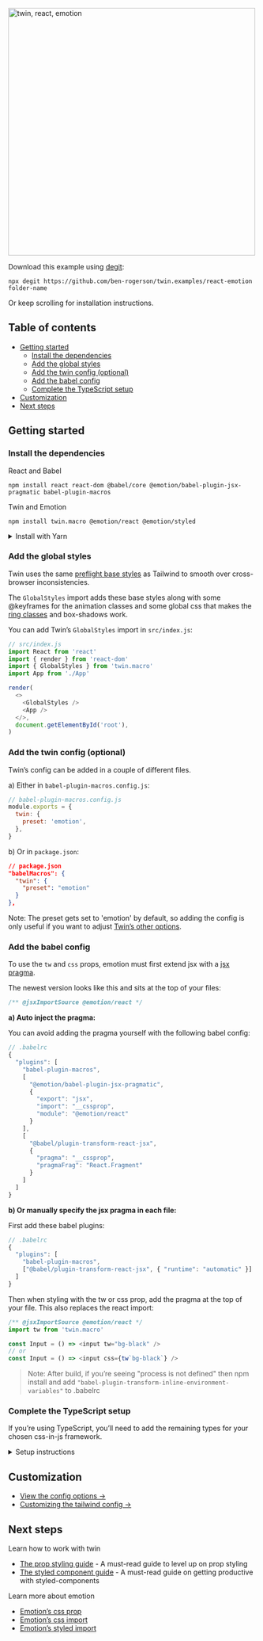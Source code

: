 <p><img src="https://i.imgur.com/YyG9s4u.png" alt="twin, react, emotion" width="500"></p>

Download this example using [degit](https://github.com/Rich-Harris/degit):

```shell
npx degit https://github.com/ben-rogerson/twin.examples/react-emotion folder-name
```

Or keep scrolling for installation instructions.

[](#table-of-contents)

## Table of contents

- [Getting started](#getting-started)
  - [Install the dependencies](#install-the-dependencies)
  - [Add the global styles](#add-the-global-styles)
  - [Add the twin config (optional)](#add-the-twin-config-optional)
  - [Add the babel config](#add-the-babel-config)
  - [Complete the TypeScript setup](#complete-the-typescript-setup)
- [Customization](#customization)
- [Next steps](#next-steps)

[](#getting-started)

## Getting started

### Install the dependencies

React and Babel

```shell
npm install react react-dom @babel/core @emotion/babel-plugin-jsx-pragmatic babel-plugin-macros
```

Twin and Emotion

```shell
npm install twin.macro @emotion/react @emotion/styled
```

<details>
  <summary>Install with Yarn</summary>

React and Babel

```shell
yarn add react react-dom @babel/core @emotion/babel-plugin-jsx-pragmatic babel-plugin-macros
```

Twin and Emotion

```shell
yarn add twin.macro @emotion/react @emotion/styled
```

</details>

### Add the global styles

Twin uses the same [preflight base styles](https://unpkg.com/tailwindcss/dist/base.css) as Tailwind to smooth over cross-browser inconsistencies.

The `GlobalStyles` import adds these base styles along with some @keyframes for the animation classes and some global css that makes the [ring classes](https://tailwindcss.com/docs/ring-width) and box-shadows work.

You can add Twin’s `GlobalStyles` import in `src/index.js`:

```js
// src/index.js
import React from 'react'
import { render } from 'react-dom'
import { GlobalStyles } from 'twin.macro'
import App from './App'

render(
  <>
    <GlobalStyles />
    <App />
  </>,
  document.getElementById('root'),
)
```

### Add the twin config (optional)

Twin’s config can be added in a couple of different files.

a) Either in `babel-plugin-macros.config.js`:

```js
// babel-plugin-macros.config.js
module.exports = {
  twin: {
    preset: 'emotion',
  },
}
```

b) Or in `package.json`:

```json
// package.json
"babelMacros": {
  "twin": {
    "preset": "emotion"
  }
},
```

Note: The preset gets set to 'emotion' by default, so adding the config is only useful if you want to adjust [Twin’s other options](#twin-options).

### Add the babel config

To use the `tw` and `css` props, emotion must first extend jsx with a [jsx pragma](https://emotion.sh/docs/css-prop#jsx-pragma).

The newest version looks like this and sits at the top of your files:

```js
/** @jsxImportSource @emotion/react */
```

**a) Auto inject the pragma:**

You can avoid adding the pragma yourself with the following babel config:

```js
// .babelrc
{
  "plugins": [
    "babel-plugin-macros",
    [
      "@emotion/babel-plugin-jsx-pragmatic",
      {
        "export": "jsx",
        "import": "__cssprop",
        "module": "@emotion/react"
      }
    ],
    [
      "@babel/plugin-transform-react-jsx",
      {
        "pragma": "__cssprop",
        "pragmaFrag": "React.Fragment"
      }
    ]
  ]
}
```

**b) Or manually specify the jsx pragma in each file:**

First add these babel plugins:

```js
// .babelrc
{
  "plugins": [
    "babel-plugin-macros",
    ["@babel/plugin-transform-react-jsx", { "runtime": "automatic" }]
  ]
}
```

Then when styling with the tw or css prop, add the pragma at the top of your file. This also replaces the react import:

```js
/** @jsxImportSource @emotion/react */
import tw from 'twin.macro'

const Input = () => <input tw="bg-black" />
// or
const Input = () => <input css={tw`bg-black`} />
```

> Note: After build, if you’re seeing "process is not defined" then npm install and add `"babel-plugin-transform-inline-environment-variables"` to .babelrc

### Complete the TypeScript setup

If you’re using TypeScript, you’ll need to add the remaining types for your chosen css-in-js framework.

<details>
  <summary>Setup instructions</summary>

First up, you’ll need to install some types for React:

```bash
npm install -D @types/react
// or
yarn add @types/react -D
```

Then twin needs some type declarations added for your chosen css-in-js library, otherwise you’ll see errors like this:

```js
Module '"../node_modules/twin.macro/types"' has no exported member 'styled'.
// or
Module '"../node_modules/twin.macro/types"' has no exported member 'css'.
// or
Property 'css' does not exist on type 'DetailedHTMLProps<HTMLAttributes<HTMLDivElement>, HTMLDivElement>'.
```

To fix this, create a `twin.d.ts` file in your project root (`src/twin.d.ts` with create-react-app) and add these declarations:

```typescript
// twin.d.ts
import 'twin.macro'
import styledImport from '@emotion/styled'
import { css as cssImport } from '@emotion/react'

declare module 'twin.macro' {
  // The styled and css imports
  const styled: typeof styledImport
  const css: typeof cssImport
}
```

Then add the following to your typescript config:

```typescript
// tsconfig.json
{
  "compilerOptions": {
    "jsxImportSource": "@emotion/react" // for the css prop
  },
  "files": ["twin.d.ts"],
  // or "include": ["twin.d.ts"],
}
```

Now that you’ve added the definitions, you can use these imports:

```typescript
import tw, { css, styled, theme } from 'twin.macro'
```

And these props:

```typescript
<div tw="">
<div css={}>
```

</details>

[](#customization)

## Customization

- [View the config options →](https://github.com/ben-rogerson/twin.macro/blob/master/docs/options.md)
- [Customizing the tailwind config →](https://github.com/ben-rogerson/twin.macro/blob/master/docs/customizing-config.md)

[](#next-steps)

## Next steps

Learn how to work with twin

- [The prop styling guide](https://github.com/ben-rogerson/twin.macro/blob/master/docs/prop-styling-guide.md) - A must-read guide to level up on prop styling
- [The styled component guide](https://github.com/ben-rogerson/twin.macro/blob/master/docs/styled-component-guide.md) - A must-read guide on getting productive with styled-components

Learn more about emotion

- [Emotion’s css prop](https://emotion.sh/docs/css-prop)
- [Emotion’s css import](https://emotion.sh/docs/css-prop#string-styles)
- [Emotion’s styled import](https://emotion.sh/docs/styled)
